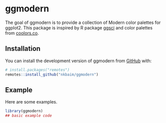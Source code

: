 
# ggmodern

<!-- badges: start -->
<!-- badges: end -->

The goal of ggmodern is to provide a collection of Modern color palettes for ggplot2.
This package is inspired by R package [ggsci](https://github.com/nanxstats/ggsci) and color palettes from [coolors.co](https://coolors.co/palettes).

## Installation

You can install the development version of ggmodern from [GitHub](https://github.com/) with:

``` r
# install.packages("remotes")
remotes::install_github("nkbaim/ggmodern")
```

## Example

Here are some examples.


``` r
library(ggmodern)
## basic example code
```

